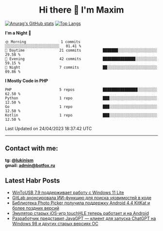 ## <h1 align="center">Hi there 👋 I'm Maxim</h1>

[![Anurag's GitHub stats](https://github-readme-stats.vercel.app/api?username=lukinism)](https://github.com/anuraghazra/github-readme-stats) [![Top Langs](https://github-readme-stats.vercel.app/api/top-langs/?username=lukinism)](https://github.com/anuraghazra/github-readme-stats)

<!--START_SECTION:waka-->
**I'm a Night 🦉** 

```text
🌞 Morning                1 commits           ░░░░░░░░░░░░░░░░░░░░░░░░░   01.41 % 
🌆 Daytime                21 commits          ███████░░░░░░░░░░░░░░░░░░   29.58 % 
🌃 Evening                42 commits          ███████████████░░░░░░░░░░   59.15 % 
🌙 Night                  7 commits           ██░░░░░░░░░░░░░░░░░░░░░░░   09.86 % 
```


**I Mostly Code in PHP** 

```text
PHP                      5 repos             ████████████████░░░░░░░░░   62.50 % 
Python                   1 repo              ███░░░░░░░░░░░░░░░░░░░░░░   12.50 % 
Go                       1 repo              ███░░░░░░░░░░░░░░░░░░░░░░   12.50 % 
Kotlin                   1 repo              ███░░░░░░░░░░░░░░░░░░░░░░   12.50 % 
```




 Last Updated on 24/04/2023 18:37:42 UTC
<!--END_SECTION:waka-->
___
## Contact with me:
**tg: [@lukinism](https://t.me/lukinism)  
gmail: admin@botfox.ru**

## Latest Habr Posts
<!-- BLOG-POST-LIST:START -->
- [WinToUSB 7.9 поддерживает работу с Windows 11 Lite](https://habr.com/ru/news/731420/)
- [GitLab анонсировала ИИ-функцию для поиска уязвимостей в коде](https://habr.com/ru/news/731414/)
- [Библиотека Photo Picker получила поддержку Android 4.4 KitKat и более поздних версий](https://habr.com/ru/news/731374/)
- [Эмулятор старых iOS-игр touchHLE теперь работает и на Android](https://habr.com/ru/news/731366/)
- [Разработчик представил JavaGPT — клиент для запуска ChatGPT на Windows 98 и других старых версиях ОС](https://habr.com/ru/news/731312/)
<!-- BLOG-POST-LIST:END -->
